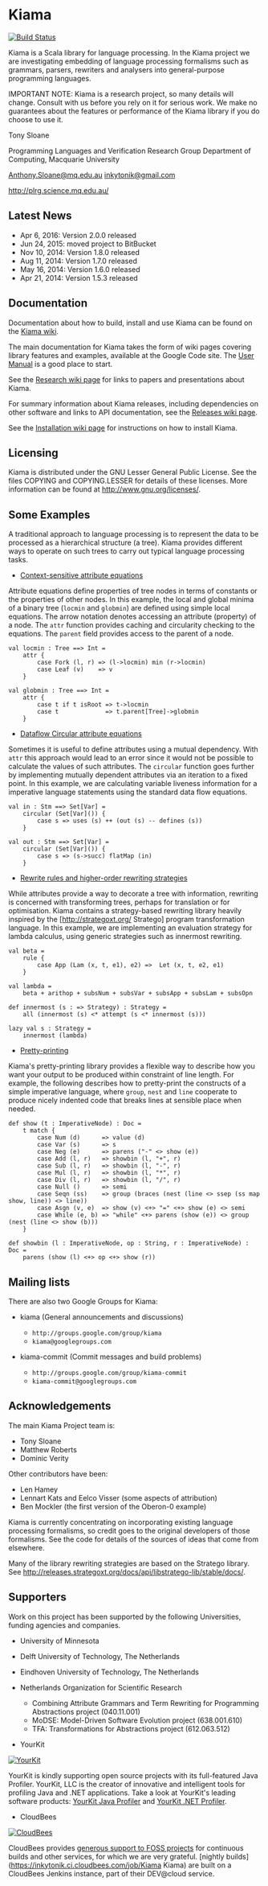 # Kiama

[![Build Status](https://inkytonik.ci.cloudbees.com/buildStatus/icon?job=Kiama)](https://inkytonik.ci.cloudbees.com/job/Kiama)

Kiama is a Scala library for language processing.  In the Kiama project we are investigating embedding of language processing formalisms such as grammars, parsers, rewriters and analysers into general-purpose programming languages.

IMPORTANT NOTE: Kiama is a research project, so many details will change. Consult with us before you rely on it for serious work. We make no guarantees about the features or performance of the Kiama library if you do choose to use it.

Tony Sloane

Programming Languages and Verification Research Group
Department of Computing, Macquarie University

Anthony.Sloane@mq.edu.au
inkytonik@gmail.com

http://plrg.science.mq.edu.au/

## Latest News

 * Apr 6, 2016: Version 2.0.0 released
 * Jun 24, 2015: moved project to BitBucket
 * Nov 10, 2014: Version 1.8.0 released
 * Aug 11, 2014: Version 1.7.0 released
 * May 16, 2014: Version 1.6.0 released
 * Apr 21, 2014: Version 1.5.3 released

## Documentation

Documentation about how to build, install and use Kiama can be found on the [Kiama wiki](https://bitbucket.org/inkytonik/kiama/src/default/wiki/Documentation.md).

The main documentation for Kiama takes the form of wiki pages covering library features and examples, available at the Google Code site. The [User Manual](https://bitbucket.org/inkytonik/kiama/src/default/wiki/UserManual.md) is a good place to start.

See the [Research wiki page](https://bitbucket.org/inkytonik/kiama/src/default/wiki/Research.md) for links to papers and presentations about Kiama.

For summary information about Kiama releases, including dependencies on other software and links to API documentation, see the [Releases wiki page](https://bitbucket.org/inkytonik/kiama/src/default/wiki/Releases.md).

See the [Installation wiki page](https://bitbucket.org/inkytonik/kiama/src/default/wiki/Installation.md) for instructions on how to install Kiama.

## Licensing

Kiama is distributed under the GNU Lesser General Public License.  See the files
COPYING and COPYING.LESSER for details of these licenses.  More information can
be found at http://www.gnu.org/licenses/.

## Some Examples

A traditional approach to language processing is to represent the data to be processed as a hierarchical structure (a tree).  Kiama provides different ways to operate on such trees to carry out typical language processing tasks.

* [Context-sensitive attribute equations](https://bitbucket.org/inkytonik/kiama/src/default/wiki/Attribution.md)

Attribute equations define properties of tree nodes in terms of constants or the properties of other nodes.  In this example, the local and global minima of a binary tree (`locmin` and `globmin`) are defined using simple local equations.  The arrow notation denotes accessing an attribute (property) of a node.  The `attr` function provides caching and circularity checking to the equations. The `parent` field provides access to the parent of a node.

    val locmin : Tree ==> Int =
        attr {
            case Fork (l, r) => (l->locmin) min (r->locmin)
            case Leaf (v)    => v
        }

    val globmin : Tree ==> Int =
        attr {
            case t if t isRoot => t->locmin
            case t             => t.parent[Tree]->globmin
        }

* [Dataflow Circular attribute equations](https://bitbucket.org/inkytonik/kiama/src/default/wiki/Dataflow.md)

Sometimes it is useful to define attributes using a mutual dependency.  With `attr` this approach would lead to an error since it would not be possible to calculate the values of such attributes. The `circular` function goes further by implementing mutually dependent attributes via an iteration to a fixed point. In this example, we are calculating variable liveness information for a imperative language statements using the standard data flow equations.

    val in : Stm ==> Set[Var] =
        circular (Set[Var]()) {
            case s => uses (s) ++ (out (s) -- defines (s))
        }

    val out : Stm ==> Set[Var] =
        circular (Set[Var]()) {
            case s => (s->succ) flatMap (in)
        }

* [Rewrite rules and higher-order rewriting strategies](https://bitbucket.org/inkytonik/kiama/src/default/wiki/Lambda2.md)

While attributes provide a way to decorate a tree with information, rewriting is concerned with transforming trees, perhaps for translation or for optimisation. Kiama contains a strategy-based rewriting library heavily inspired by the [http://strategoxt.org/ Stratego] program transformation language. In this example, we are implementing an evaluation strategy for lambda calculus, using generic strategies such as innermost rewriting.

    val beta =
        rule {
            case App (Lam (x, t, e1), e2) =>  Let (x, t, e2, e1)
        }

    val lambda =
        beta + arithop + subsNum + subsVar + subsApp + subsLam + subsOpn

    def innermost (s : => Strategy) : Strategy =
        all (innermost (s) <* attempt (s <* innermost (s)))

    lazy val s : Strategy =
        innermost (lambda)

* [Pretty-printing](https://bitbucket.org/inkytonik/kiama/src/default/wiki/PrettyPrinting.md)

Kiama's pretty-printing library provides a flexible way to describe how you want your output to be produced within constraint of line length. For example, the following describes how to pretty-print the constructs of a simple imperative language, where `group`, `nest` and `line` cooperate to produce nicely indented code that breaks lines  at sensible place when needed.

    def show (t : ImperativeNode) : Doc =
        t match {
            case Num (d)      => value (d)
            case Var (s)      => s
            case Neg (e)      => parens ("-" <> show (e))
            case Add (l, r)   => showbin (l, "+", r)
            case Sub (l, r)   => showbin (l, "-", r)
            case Mul (l, r)   => showbin (l, "*", r)
            case Div (l, r)   => showbin (l, "/", r)
            case Null ()      => semi
            case Seqn (ss)    => group (braces (nest (line <> ssep (ss map show, line)) <> line))
            case Asgn (v, e)  => show (v) <+> "=" <+> show (e) <> semi
            case While (e, b) => "while" <+> parens (show (e)) <> group (nest (line <> show (b)))
        }

    def showbin (l : ImperativeNode, op : String, r : ImperativeNode) : Doc =
        parens (show (l) <+> op <+> show (r))

## Mailing lists

There are also two Google Groups for Kiama:

* kiama (General announcements and discussions)

    * `http://groups.google.com/group/kiama`
    * `kiama@googlegroups.com`

* kiama-commit (Commit messages and build problems)

    * `http://groups.google.com/group/kiama-commit`
    * `kiama-commit@googlegroups.com`

## Acknowledgements

The main Kiama Project team is:

* Tony Sloane
* Matthew Roberts
* Dominic Verity

Other contributors have been:

* Len Hamey
* Lennart Kats and Eelco Visser (some aspects of attribution)
* Ben Mockler (the first version of the Oberon-0 example)

Kiama is currently concentrating on incorporating existing language processing
formalisms, so credit goes to the original developers of those formalisms.  See
the code for details of the sources of ideas that come from elsewhere.

Many of the library rewriting strategies are based on the Stratego library.
See http://releases.strategoxt.org/docs/api/libstratego-lib/stable/docs/.

## Supporters

Work on this project has been supported by the following Universities, funding agencies
and companies.

* University of Minnesota

* Delft University of Technology, The Netherlands

* Eindhoven University of Technology, The Netherlands

* Netherlands Organization for Scientific Research

    * Combining Attribute Grammars and Term Rewriting for Programming Abstractions project (040.11.001)
    * MoDSE: Model-Driven Software Evolution project (638.001.610)
    * TFA: Transformations for Abstractions project (612.063.512)

* YourKit

[![YourKit](https://www.yourkit.com/images/yklogo.png)](http://www.yourkit.com)

YourKit is kindly supporting open source projects with its full-featured Java Profiler. YourKit, LLC is the creator of innovative and intelligent tools for profiling Java and .NET applications. Take a look at YourKit's leading software products: [YourKit Java Profiler](http://www.yourkit.com/java/profiler/index.jsp) and [YourKit .NET Profiler](http://www.yourkit.com/dotnet/index.jsp).

* CloudBees

[![CloudBees](http://www.cloudbees.com/sites/default/files/Button-Built-on-CB-1.png)](http://cloudbees.com)

CloudBees provides [generous support to FOSS projects](http://www.cloudbees.com/foss/index.cb) for continuous builds and other services, for which we are very grateful. [nightly builds](https://inkytonik.ci.cloudbees.com/job/Kiama Kiama) are built on a CloudBees Jenkins instance, part of their DEV@cloud service.
